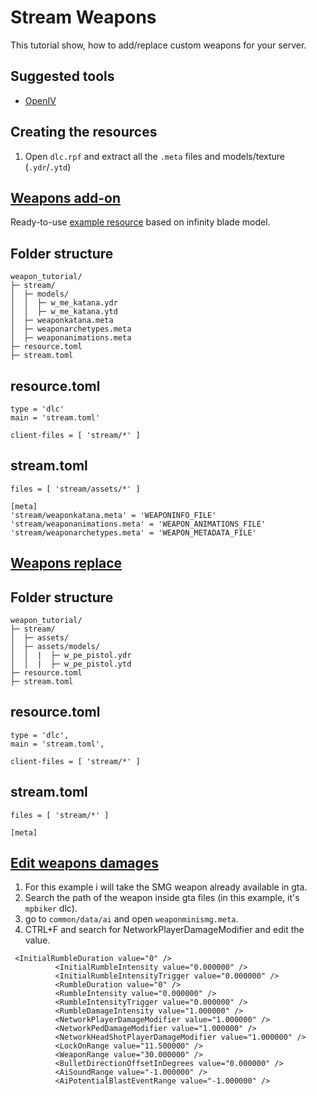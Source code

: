 # Stream Weapons
This tutorial show, how to add/replace custom weapons for your server.

## Suggested tools
* [OpenIV](https://openiv.com/)

## Creating the resources
1. Open ```dlc.rpf``` and extract all the ```.meta``` files and models/texture (```.ydr```/```.ytd```)


## <u>Weapons add-on</u>

Ready-to-use [example resource](https://github.com/altmp/altv-example-resources/tree/master/weapon-addon) based on infinity blade model.

## Folder structure

```
weapon_tutorial/
├─ stream/
│  ├─ models/
│  │  ├─ w_me_katana.ydr
│  │  ├─ w_me_katana.ytd
│  ├─ weaponkatana.meta
│  ├─ weaponarchetypes.meta
│  ├─ weaponanimations.meta
├─ resource.toml
├─ stream.toml
```

## **resource.toml**
```
type = 'dlc'
main = 'stream.toml'

client-files = [ 'stream/*' ]
```

## **stream.toml**
```
files = [ 'stream/assets/*' ]

[meta]
'stream/weaponkatana.meta' = 'WEAPONINFO_FILE'
'stream/weaponanimations.meta' = 'WEAPON_ANIMATIONS_FILE'
'stream/weaponarchetypes.meta' = 'WEAPON_METADATA_FILE'
```

## <u>Weapons replace</u>
## Folder structure
```
weapon_tutorial/
├─ stream/
│  ├─ assets/
│  ├─ assets/models/
│  │  |  ├─ w_pe_pistol.ydr
│  │  |  ├─ w_pe_pistol.ytd
├─ resource.toml
├─ stream.toml
```

## **resource.toml**
```
type = 'dlc',
main = 'stream.toml',

client-files = [ 'stream/*' ]
```

## **stream.toml**
```
files = [ 'stream/*' ]

[meta]
```

## <u>Edit weapons damages</u> 
1. For this example i will take the SMG weapon already available in gta.
2. Search the path of the weapon inside gta files (in this example, it's ```mpbiker``` dlc).
3. go to ```common/data/ai``` and open ```weaponminismg.meta```.
4. CTRL+F and search for NetworkPlayerDamageModifier and edit the value.
```
 <InitialRumbleDuration value="0" />
          <InitialRumbleIntensity value="0.000000" />
          <InitialRumbleIntensityTrigger value="0.000000" />
          <RumbleDuration value="0" />
          <RumbleIntensity value="0.000000" />
          <RumbleIntensityTrigger value="0.000000" />
          <RumbleDamageIntensity value="1.000000" />
          <NetworkPlayerDamageModifier value="1.000000" />
          <NetworkPedDamageModifier value="1.000000" />
          <NetworkHeadShotPlayerDamageModifier value="1.000000" />
          <LockOnRange value="11.500000" />
          <WeaponRange value="30.000000" />
          <BulletDirectionOffsetInDegrees value="0.000000" />
          <AiSoundRange value="-1.000000" />
          <AiPotentialBlastEventRange value="-1.000000" />
```
